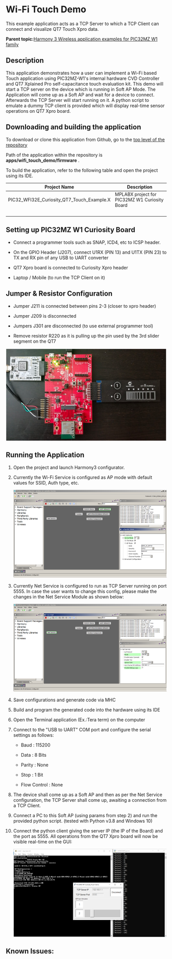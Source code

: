 # Wi-Fi Touch Demo

This example application acts as a TCP Server to which a TCP Client can connect and visualize QT7 Touch Xpro data.

**Parent topic:**[Harmony 3 Wireless application examples for PIC32MZ W1 family](GUID-60AE2339-6045-4BAA-AEBC-AAEE24D8C566.md)

## Description

This application demonstrates how a user can implement a Wi-Fi based Touch application using PIC32MZ-W1's internal hardware CVD Controller and QT7 Xplained Pro self-capacitance touch evaluation kit. This demo will start a TCP server on the device which is running in Soft AP Mode. The Application will come up as a Soft AP and wait for a device to connect. Afterwards the TCP Server will start running on it. A python script to emulate a dummy TCP client is provided which will display real-time sensor operations on QT7 Xpro board.

## Downloading and building the application

To download or clone this application from Github, go to the [top level of the repository](https://github.com/Microchip-MPLAB-Harmony/wireless_apps_pic32mzw1_wfi32e01)

Path of the application within the repository is **apps/wifi\_touch\_demo/firmware** .

To build the application, refer to the following table and open the project using its IDE.

|Project Name|Description|
|------------|-----------|
|PIC32\_WFI32E\_Curiosity\_QT7\_Touch\_Example.X|MPLABX project for PIC32MZ W1 Curiosity Board|
| | |

## Setting up PIC32MZ W1 Curiosity Board

-   Connect a programmer tools such as SNAP, ICD4, etc to ICSP header.

-   On the GPIO Header \(J207\), connect U1RX \(PIN 13\) and U1TX \(PIN 23\) to TX and RX pin of any USB to UART converter

-   QT7 Xpro board is connected to Curiosity Xpro header

-   Laptop / Mobile \(to run the TCP Client on it\)


## Jumper & Resistor Configuration

-   Jumper J211 is connected between pins 2-3 \(closer to xpro header\)

-   Jumper J209 is disconnected

-   Jumpers J301 are disconnected \(to use external programmer tool\)

-   Remove resistor R220 as it is pulling up the pin used by the 3rd slider segment on the QT7


![resized_hardware_setup](GUID-4A8C7176-707E-45F7-8206-156ADAC35835-low.png)

## Running the Application

1.  Open the project and launch Harmony3 configurator.

2.  Currently the Wi-Fi Service is configured as AP mode with default values for SSID, Auth type, etc.

    ![resized_configurator](GUID-51B03175-CC0A-43E5-A152-BCF801E842EB-low.png)

3.  Currently Net Service is configured to run as TCP Server running on port 5555. In case the user wants to change this config, please make the changes in the Net Service Module as shown below:

    ![resized_netservice_configurator](GUID-EDBB5237-689F-4A9A-88CD-526F4E0FCB69-low.png)

4.  Save configurations and generate code via MHC

5.  Build and program the generated code into the hardware using its IDE

6.  Open the Terminal application \(Ex.:Tera term\) on the computer

7.  Connect to the "USB to UART" COM port and configure the serial settings as follows:

    -   Baud : 115200

    -   Data : 8 Bits

    -   Parity : None

    -   Stop : 1 Bit

    -   Flow Control : None

8.  The device shall come up as a Soft AP and then as per the Net Service configuration, the TCP Server shall come up, awaiting a connection from a TCP Client.

9.  Connect a PC to this Soft AP \(using params from step 2\) and run the provided python script. \(tested with Python v3.8 and Windows 10\)

10. Connect the python client giving the server IP \(the IP of the Board\) and the port as 5555. All operations from the QT7 Xpro board will now be visible real-time on the GUI:

    ![resize_sample_demo_run](GUID-35894342-1A08-4926-AF74-435F728433B6-low.png)


## Known Issues:

